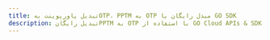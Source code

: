 ---title: تبدیل پاورپوینت بهOTP، PPTM به OTP مبدل رایگان یا GO SDKdescription: تبدیل رایگانPPTM به OTP با استفاده از GO Cloud APIs & SDK. همچنین اسناد Microsoft PowerPoint را در Cloud ایجاد، ویرایش و رندر کنید.---